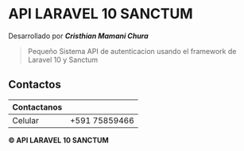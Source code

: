 # API LARAVEL 10 SANCTUM


Desarrollado por _**Cristhian Mamani Chura**_

> Pequeño Sistema API de autenticacion usando el framework de Laravel 10 y Sanctum

## Contactos

| Contactanos        |                                                                |
| ------------------ | -------------------------------------------------------------- |
| Celular            | +591 75859466                                                  |

**© API LARAVEL 10 SANCTUM**

